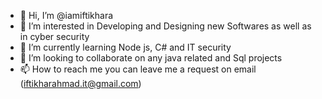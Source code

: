 - 👋 Hi, I’m @iamiftikhara
- 👀 I’m interested in Developing and Designing new Softwares as well as in cyber security
- 🌱 I’m currently learning Node js, C# and IT security
- 💞️ I’m looking to collaborate on any java related and Sql projects
- 📫 How to reach me you can leave me a request on email (iftikharahmad.it@gmail.com)

<!---
iamiftikhara/iamiftikhara is a ✨ special ✨ repository because its `README.md` (this file) appears on your GitHub profile.
You can click the Preview link to take a look at your changes.
--->
